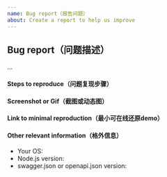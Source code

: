 ```yaml
---
name: Bug report（报告问题）
about: Create a report to help us improve
---
```

<!--
    注意：为更好的解决你的问题，请参考模板提供完整信息，准确描述问题，信息不全的 issue 将被关闭。

    Note: In order to better solve your problem, please refer to the template to provide complete information, accurately describe the problem, and the incomplete information issue will be closed.
-->

## Bug report（问题描述）

...

#### Steps to reproduce（问题复现步骤）
<!--
1. [xxx]
2. [xxx]
3. [xxxx]
-->

#### Screenshot or Gif（截图或动态图）

#### Link to minimal reproduction（最小可在线还原demo）

<!--
Please only use Codepen, JSFiddle, CodeSandbox or a github repo
-->

#### Other relevant information（格外信息）

- Your OS:
- Node.js version:
- swagger.json or openapi.json version:
